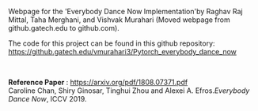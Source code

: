 Webpage for the 'Everybody Dance Now Implementation'by Raghav Raj Mittal, Taha Merghani, and Vishvak Murahari (Moved webpage from github.gatech.edu to github.com).


The code for this project can be found in this github repository:
https://github.gatech.edu/vmurahari3/Pytorch_everybody_dance_now



<br>

**Reference Paper** : https://arxiv.org/pdf/1808.07371.pdf  
Caroline Chan, Shiry Ginosar, Tinghui Zhou and Alexei A. Efros.*Everybody Dance Now*, ICCV 2019.
